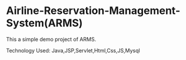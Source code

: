 # Airline-Reservation-Management-System(ARMS)

This a simple demo project of ARMS.

Technology Used:
Java,JSP,Servlet,Html,Css,JS,Mysql


